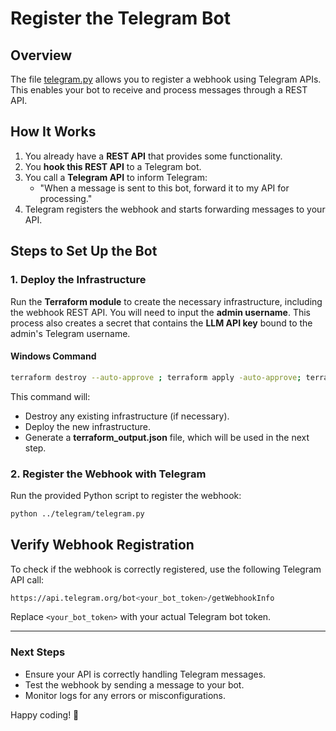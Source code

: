 # Register the Telegram Bot

## Overview
The file [telegram.py](../telegram/telegram.py) allows you to register a webhook using Telegram APIs. This enables your bot to receive and process messages through a REST API.

## How It Works
1. You already have a **REST API** that provides some functionality.
2. You **hook this REST API** to a Telegram bot.
3. You call a **Telegram API** to inform Telegram: 
   - "When a message is sent to this bot, forward it to my API for processing."
4. Telegram registers the webhook and starts forwarding messages to your API.

## Steps to Set Up the Bot
### **1. Deploy the Infrastructure**
Run the **Terraform module** to create the necessary infrastructure, including the webhook REST API. You will need to input the **admin username**. This process also creates a secret that contains the **LLM API key** bound to the admin's Telegram username.

#### **Windows Command**
```sh
terraform destroy --auto-approve ; terraform apply -auto-approve; terraform output -json | Out-File -Encoding utf8 terraform_output.json
```
This command will:
- Destroy any existing infrastructure (if necessary).
- Deploy the new infrastructure.
- Generate a **terraform_output.json** file, which will be used in the next step.

### **2. Register the Webhook with Telegram**
Run the provided Python script to register the webhook:
```sh
python ../telegram/telegram.py
```

## Verify Webhook Registration
To check if the webhook is correctly registered, use the following Telegram API call:
```sh
https://api.telegram.org/bot<your_bot_token>/getWebhookInfo
```
Replace `<your_bot_token>` with your actual Telegram bot token.

---
### **Next Steps**
- Ensure your API is correctly handling Telegram messages.
- Test the webhook by sending a message to your bot.
- Monitor logs for any errors or misconfigurations.

Happy coding! 🚀